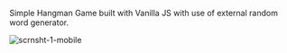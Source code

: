 Simple Hangman Game built with Vanilla JS with use of external random word generator. 


![scrnsht-1-mobile](https://user-images.githubusercontent.com/63302890/182123483-1162d5b0-a075-4603-9e1d-4381cf3faf8d.png?raw=true "Screenshot1")
